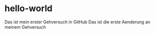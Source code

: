 # hello-world
Das ist mein erster Gehversuch in GitHub
Das ist die erste Aenderung an meinem Gehversuch
